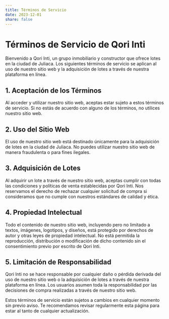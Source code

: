 ```yaml
---
title: Términos de Servicio
date: 2023-12-01
share: false
---
```


# Términos de Servicio de Qori Inti

Bienvenido a Qori Inti, un grupo inmobiliario y constructor que ofrece lotes en la ciudad de Juliaca. Los siguientes términos de servicio se aplican al uso de nuestro sitio web y la adquisición de lotes a través de nuestra plataforma en línea.

## 1. Aceptación de los Términos

Al acceder y utilizar nuestro sitio web, aceptas estar sujeto a estos términos de servicio. Si no estás de acuerdo con alguno de los términos, no utilices nuestro sitio web.

## 2. Uso del Sitio Web

El uso de nuestro sitio web está destinado únicamente para la adquisición de lotes en la ciudad de Juliaca. No puedes utilizar nuestro sitio web de manera fraudulenta o para fines ilegales.

## 3. Adquisición de Lotes

Al adquirir un lote a través de nuestro sitio web, aceptas cumplir con todas las condiciones y políticas de venta establecidas por Qori Inti. Nos reservamos el derecho de rechazar cualquier solicitud de compra si consideramos que no cumple con nuestros estándares de calidad y ética.

## 4. Propiedad Intelectual

Todo el contenido de nuestro sitio web, incluyendo pero no limitado a textos, imágenes, logotipos, y diseños, está protegido por derechos de autor y otras leyes de propiedad intelectual. No está permitida la reproducción, distribución o modificación de dicho contenido sin el consentimiento previo por escrito de Qori Inti.

## 5. Limitación de Responsabilidad

Qori Inti no se hace responsable por cualquier daño o pérdida derivada del uso de nuestro sitio web o la adquisición de lotes a través de nuestra plataforma en línea. Los usuarios asumen toda la responsabilidad por las decisiones de compra realizadas a través de nuestro sitio web.

Estos términos de servicio están sujetos a cambios en cualquier momento sin previo aviso. Te recomendamos revisar regularmente esta página para estar al tanto de cualquier actualización.
